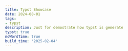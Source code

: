 ```yaml
---
title: Typst Showcase
date: 2024-08-01
tags:
- typst
description: Just for demostrate how typst is generate
typst: true
noWordTime: true
build_time: '2025-02-04'
---
```

